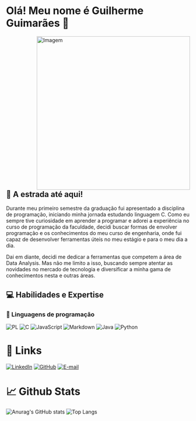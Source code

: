 # Olá! Meu nome é Guilherme Guimarães 👋

<div style="float: right; margin-left: 420px;">
  <img src="https://img.freepik.com/free-vector/hand-coding-concept-illustration_114360-8193.jpg?w=740&t=st=1703430535~exp=1703431135~hmac=5a6a9b30466e7d954ccd32039e369dba07753a308794d933dd4f9ddbff5aa96e" alt="Imagem" width="420"/>
</div>

## 🚀 A estrada até aqui!

Durante meu primeiro semestre da graduação fui apresentado a disciplina de programação, iniciando minha jornada estudando linguagem C. Como eu sempre tive curiosidade em aprender a programar e adorei a experiência no curso de programação da faculdade, decidi buscar formas de envolver programação e os conhecimentos do meu curso de engenharia, onde fui capaz de desenvolver ferramentas úteis no meu estágio e para o meu dia a dia.

Dai em diante, decidi me dedicar a ferramentas que competem a área de Data Analysis. Mas não me limito a isso, buscando sempre atentar as novidades no mercado de tecnologia e diversificar a minha gama de conhecimentos nesta e outras áreas.

## 💻 Habilidades e Expertise
### 🔧 Linguagens de programação

![PL](https://img.shields.io/badge/PL%2FSQL-FFFFFF?style=for-the-badge&logo=oracle&logoColor=FF0000&labelColor=FFFFFF&color=FF0000)                                                                                                                     ![C](https://img.shields.io/badge/C-00599C?style=for-the-badge&logo=c&logoColor=white)                                            ![JavaScript](https://img.shields.io/badge/JavaScript-F7DF1E?style=for-the-badge&logo=javascript&logoColor=black)                 ![Markdown](https://img.shields.io/badge/Markdown-000?style=for-the-badge&logo=markdown)                                                                                                                    ![Java](https://img.shields.io/badge/Java-ED8B00?style=for-the-badge&logo=openjdk&logoColor=white)                                                                                                                  ![Python](https://img.shields.io/badge/python-3670A0?style=for-the-badge&logo=python&logoColor=ffdd54)

# 🔗 Links 

[![LinkedIn](https://img.shields.io/badge/LinkedIn-0077B5?style=for-the-badge&logo=linkedin&logoColor=white)](https://www.linkedin.com/in/guimaraesgui/)                                                                                            [![GitHub](https://img.shields.io/badge/GitHub-100000?style=for-the-badge&logo=github&logoColor=white)](https://github.com/GuimaraesGui)                                                                                                                    [![E-mail](https://img.shields.io/badge/-Email-000?style=for-the-badge&logo=microsoft-outlook&logoColor=007BFF)](mailto:guimaraes_gui@outlook.com.br)

# 📈 Github Stats
![Anurag's GitHub stats](https://github-readme-stats.vercel.app/api?username=GuimaraesGui&theme=dark&show_icons=true)                                                                                                                  ![Top Langs](https://github-readme-stats-git-masterrstaa-rickstaa.vercel.app/api/top-langs/?username=GuimaraesGui&bg_color=000&border_color=30A3DC&title_color=E94D5F&text_color=FFF)
